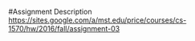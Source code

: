 #Assignment Description
https://sites.google.com/a/mst.edu/price/courses/cs-1570/hw/2016/fall/assignment-03

